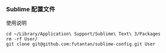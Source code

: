 ### Sublime 配置文件
使用说明

```
cd ~/Library/Application\ Support/Sublime\ Text\ 3/Packages
rm -rf User/
git clone git@github.com:futantan/sublime-config.git User
```
